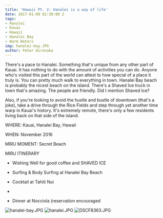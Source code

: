 ```yaml
---
title: 'Hawaii Pt. 2: Hanalei is a way of life'
date: 2017-01-09 02:30:00 Z
tags:
- Hanalei
- Kauai
- Hawaii
- Hanalei Bay
- Warm Waters
img: hanalei-bay.JPG
author: Peter Hironaka
---
```


There's a pace to Hanalei. Something that's unique from any other part of Kauai. It has nothing to do with the amount of activities you can do.  Anyone who's visited this part of the world can attest to how special of a place it truly is. You can pretty much walk to everything in town. Hanalei Bay beach is probably the nicest beach on the island. There's a Shaved Ice truck in town that's amazing. The people are friendly. Did I mention Shaved Ice?

Also, if you're looking to avoid the hustle and bustle of downtown (that's a joke), take a drive through the Rice Fields and step through yet another time warp in Kauai's history. It's extremely remote, there's only a few residents living back on that side of the island. 

WHERE: Kauai, Hanalei Bay, Hawaii

WHEN: November 2016

MIRU MOMENT: Secret Beach

MIRU ITINERARY

* Wishing Well for good coffee and SHAVED ICE 

* Surfing & Body Surfing at Hanalei Bay Beach

* Cocktail at Tahiti Nui

* 

* Dinner at Nocciola (reservation encouraged

![hanalei-bay.JPG](/uploads/hanalei-bay.JPG)
![hanalei.JPG](/uploads/hanalei.JPG)
![DSCF8363.JPG](/uploads/DSCF8363.JPG)